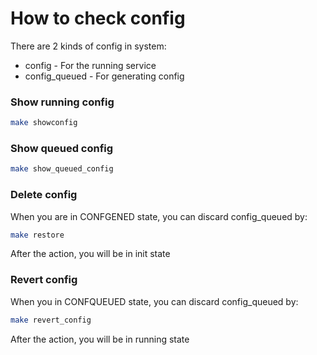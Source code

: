# How to check config

There are 2 kinds of config in system:
* config - For the running service
* config_queued - For generating config

### Show running config
```bash
make showconfig
```

### Show queued config
```bash
make show_queued_config
```


### Delete config
When you are in CONFGENED state, you can discard config_queued by:
```bash
make restore 
```
After the action, you will be in init state

### Revert config
When you in CONFQUEUED state, you can discard config_queued by:
```bash
make revert_config
```
After the action, you will be in running state
